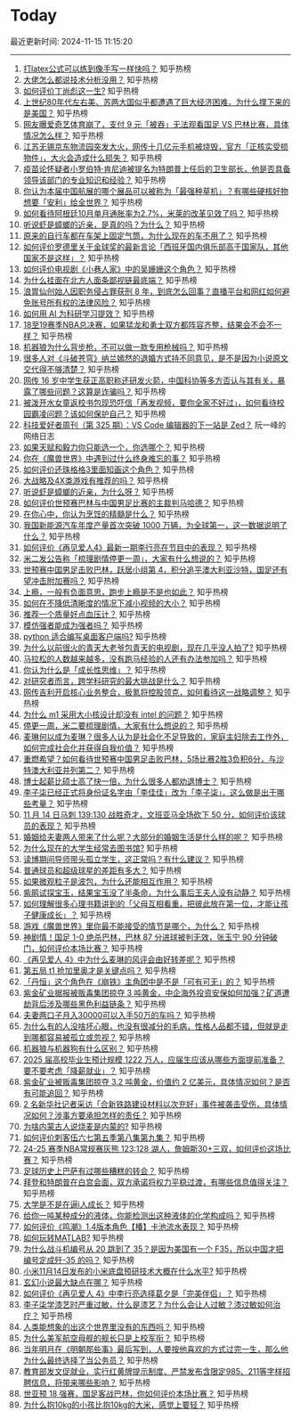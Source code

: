 # Today

最近更新时间: 2024-11-15 11:15:20

--- 
1. [打latex公式可以练到像手写一样快吗？](https://www.zhihu.com/question/628193487) 知乎热榜
2. [大佬怎么都说技术分析没用？](https://www.zhihu.com/question/3997525379) 知乎热榜
3. [如何评价丁尚彪这一生?](https://www.zhihu.com/question/28440267) 知乎热榜
4. [上世纪80年代左右美、苏两大国似乎都遭遇了巨大经济困难，为什么撑下来的是美国？](https://www.zhihu.com/question/3900010846) 知乎热榜
5. [网友曝爱奇艺体育崩了，支付 9 元「被吞」无法观看国足 VS 巴林比赛，具体情况怎么样？](https://www.zhihu.com/question/4180041353) 知乎热榜
6. [江苏无锡京东物流园突发大火，网传十几亿元手机被烧毁，官方「正核实受损物件」，大火会造成什么损失？](https://www.zhihu.com/question/4075569127) 知乎热榜
7. [疫苗论怀疑者小罗伯特·肯尼迪被提名为特朗普上任后的卫生部长，他是否具备领导该部门的专业知识和经验？](https://www.zhihu.com/question/4205777221) 知乎热榜
8. [你认为本届中国航展的哪个展品可以被称为「最强种草机」？有哪些硬核好物想要「安利」给全世界？](https://www.zhihu.com/question/3220007548) 知乎热榜
9. [如何看待阿根廷10月单月通胀率为2.7%，米莱的改革见效了吗？](https://www.zhihu.com/question/4171426533) 知乎热榜
10. [听说虾是蟑螂的近亲，是真的吗？为什么？](https://www.zhihu.com/question/3317291345) 知乎热榜
11. [原来的自行车都在车架上固定气筒，为什么现在的车不用了？](https://www.zhihu.com/question/2819847961) 知乎热榜
12. [如何评价罗德里关于金球奖的最新言论「西班牙国内俱乐部高于国家队，其他国家不是这样」？](https://www.zhihu.com/question/3968572851) 知乎热榜
13. [如何评价电视剧《小巷人家》中的吴姗姗这个角色？](https://www.zhihu.com/question/3451253973) 知乎热榜
14. [为什么挂面在北方人面条鄙视链最底端？](https://www.zhihu.com/question/668222989) 知乎热榜
15. [浪胃仙创始人因职务侵占罪获刑 8 年，到底怎么回事？直播平台和网红如何避免账号所有权的法律风险？](https://www.zhihu.com/question/4116311494) 知乎热榜
16. [如何用 AI 为科研学习提效？](https://www.zhihu.com/question/666088182) 知乎热榜
17. [18至19赛季NBA总决赛，如果猛龙和勇士双方都阵容齐整，结果会不会不一样？](https://www.zhihu.com/question/3847447480) 知乎热榜
18. [机器狼为什么背步枪，不可以做一款专用枪械吗？](https://www.zhihu.com/question/3974358351) 知乎热榜
19. [很多人对《斗破苍穹》纳兰嫣然的退婚方式持不同意见，是不是因为小说原文交代得不够清楚？](https://www.zhihu.com/question/498873138) 知乎热榜
20. [网传 16 岁中学生获正高职称还研发火箭，中国科协等多方否认与其有关，暴露了哪些问题？这算是诈骗吗？](https://www.zhihu.com/question/4161326241) 知乎热榜
21. [被泼开水女童返校书包现恐吓信「再发视频，要你全家不好过」，如何看待校园霸凌问题？该如何保护自己？](https://www.zhihu.com/question/4056066973) 知乎热榜
22. [科技爱好者周刊（第 325 期）：VS Code 编辑器的下一站是 Zed？](http://www.ruanyifeng.com/blog/2024/11/weekly-issue-325.html) 阮一峰的网络日志
23. [如果天赋和毅力你只能选一个，你选哪个？](https://www.zhihu.com/question/3763908983) 知乎热榜
24. [你在《魔兽世界》中遇到过什么终身难忘的事？](https://www.zhihu.com/question/34919776) 知乎热榜
25. [如何评价还珠格格3里面知画这个角色？](https://www.zhihu.com/question/36677592) 知乎热榜
26. [大战略及4X类游戏有推荐的吗？](https://www.zhihu.com/question/581019924) 知乎热榜
27. [听说虾是蟑螂的近亲，为什么呀？](https://www.zhihu.com/question/3317291345) 知乎热榜
28. [如何评价世预赛巴林与中国男足比赛的主裁判马哈德？](https://www.zhihu.com/question/4186311049) 知乎热榜
29. [在你心中，你认为烹饪的精髓是什么？](https://www.zhihu.com/question/3621582440) 知乎热榜
30. [我国新能源汽车年度产量首次突破 1000 万辆，为全球第一，这一数据说明了什么？](https://www.zhihu.com/question/4119720018) 知乎热榜
31. [如何评价《再见爱人4》最新一期李行亮在节目中的表现？](https://www.zhihu.com/question/3892894666) 知乎热榜
32. [米二发公告称「梳理剧情停更一周」，大家有什么想说的？](https://www.zhihu.com/question/3985574766) 知乎热榜
33. [世预赛中国男足击败巴林，跃居小组第 4，积分追平澳大利亚沙特，国足还有望冲击附加赛吗？](https://www.zhihu.com/question/4186936773) 知乎热榜
34. [上瘾，一般有负面意思，跑步上瘾是不是也如此？](https://www.zhihu.com/question/3260506757) 知乎热榜
35. [如何在不降低清晰度的情况下减小视频的大小？](https://www.zhihu.com/question/3300861668) 知乎热榜
36. [推荐一个质量好点血压计？](https://www.zhihu.com/question/269137049) 知乎热榜
37. [模仿强者能成为强者吗？](https://www.zhihu.com/question/739212587) 知乎热榜
38. [python 适合编写桌面客户端吗?](https://www.zhihu.com/question/674108851) 知乎热榜
39. [为什么以前很火的青天大老爷包青天的电视剧，现在几乎没人拍了?](https://www.zhihu.com/question/658879155) 知乎热榜
40. [马拉松的人数越来越多，没有跑马经验的人还有办法参加吗？](https://www.zhihu.com/question/1313646659) 知乎热榜
41. [你认为什么是「成长性思维」？](https://www.zhihu.com/question/1801604139) 知乎热榜
42. [对研究者而言，跨学科研究的最大挑战是什么？](https://www.zhihu.com/question/384121469) 知乎热榜
43. [网传吉利开启核心业务整合，极氪将控股领克，如何看待这一战略调整？](https://www.zhihu.com/question/4123446652) 知乎热榜
44. [为什么 m1 采用大小核设计却没有 intel 的问题？](https://www.zhihu.com/question/569563024) 知乎热榜
45. [停更一周，米二要梳理剧情，大家有什么想说的？](https://www.zhihu.com/question/3985574766) 知乎热榜
46. [麦琳何以成为麦琳？很多人认为是社会化不足导致的，家庭主妇除去工作外，如何完成社会化并获得自我价值？](https://www.zhihu.com/question/3948548778) 知乎热榜
47. [重燃希望？如何看待世预赛中国男足击败巴林，5场比赛2胜3负积6分，与沙特澳大利亚并列第二？](https://www.zhihu.com/question/4186936773) 知乎热榜
48. [博士起薪比硕士高了快一倍，为什么很多人都劝退博士？](https://www.zhihu.com/question/802629432) 知乎热榜
49. [李子柒已经正式将身份证名字由「李佳佳」改为「李子柒」，这么做是出于哪些考量？](https://www.zhihu.com/question/4051142109) 知乎热榜
50. [11 月 14 日马刺 139:130 战胜奇才，文班亚马全场砍下 50 分，如何评价该球员的表现？](https://www.zhihu.com/question/4127300223) 知乎热榜
51. [婚姻给夫妻两人带来了什么呢？大部分的婚姻生活是什么样的呢？](https://www.zhihu.com/question/4087962955) 知乎热榜
52. [为什么现在的大学生经常去图书馆?](https://www.zhihu.com/question/726170759) 知乎热榜
53. [读博期间导师带头孤立学生，这正常吗？有什么建议？](https://www.zhihu.com/question/3838418797) 知乎热榜
54. [普通球员和超级球星的差距有多大？](https://www.zhihu.com/question/336981070) 知乎热榜
55. [如果微观粒子是波包，为什么还能相互作用？](https://www.zhihu.com/question/482009022) 知乎热榜
56. [紫鹃试探宝玉，结果宝玉没了半条命，为什么事后王夫人没有动静？](https://www.zhihu.com/question/653719771) 知乎热榜
57. [如何理解很多心理书籍讲到的「父母互相看重，把彼此放在第一位，才能让孩子健康成长」？](https://www.zhihu.com/question/3915676501) 知乎热榜
58. [游戏《魔兽世界》里你最不能接受的情节是哪个，为什么？](https://www.zhihu.com/question/534828543) 知乎热榜
59. [神剧情！国足 1-0 绝杀巴林，巴林 87 分进球被判无效，张玉宁 90 分钟破门，如何评价本场比赛？](https://www.zhihu.com/question/4151385916) 知乎热榜
60. [《再见爱人 4》中为什么麦琳的风评会由好转差呢？](https://www.zhihu.com/question/2221253556) 知乎热榜
61. [第五局 t1 抢加里奥才是关键点吗？](https://www.zhihu.com/question/3271909366) 知乎热榜
62. [「丹恒」这个角色在《崩铁》主角团中是不是「可有可无」的？](https://www.zhihu.com/question/3700172454) 知乎热榜
63. [紫金矿业据报被贩毒集团掠夺 3 吨黄金，中企海外投资安保如何加强？矿道遭劫背后涉及哪些黑色利益链条？](https://www.zhihu.com/question/4137824270) 知乎热榜
64. [夫妻两口子月入30000可以入手50万的车吗？](https://www.zhihu.com/question/4071758466) 知乎热榜
65. [为什么有的人没啥坏心眼，也没有很减分的毛病，性格人品都不错，但就是走到哪都容易被孤立或忽视？](https://www.zhihu.com/question/2322399764) 知乎热榜
66. [机器狼与机器狗有什么区别？](https://www.zhihu.com/question/3940046854) 知乎热榜
67. [2025 届高校毕业生预计规模 1222 万人，应届生应该从哪些方面提前准备？要不要考虑「降薪就业」？](https://www.zhihu.com/question/4120887628) 知乎热榜
68. [紫金矿业被贩毒集团掠夺 3.2 吨黄金，价值约 2 亿美元，具体情况如何？是否有可能追回？](https://www.zhihu.com/question/4136793152) 知乎热榜
69. [2 名新华社记者采访「合新铁路建设材料以次充好」事件被袭击受伤，具体情况如何？涉事方要承担怎样的责任？](https://www.zhihu.com/question/4160071741) 知乎热榜
70. [为啥内蒙古人说烧麦是内蒙的?](https://www.zhihu.com/question/3543699200) 知乎热榜
71. [如何评价刺客伍六七第五季第八集第九集？](https://www.zhihu.com/question/4039348972) 知乎热榜
72. [24-25 赛季NBA常规赛灰熊 123:128 湖人，詹姆斯30+三双，如何评价这场比赛？](https://www.zhihu.com/question/4123536502) 知乎热榜
73. [足球历史上巴萨有过哪些糟糕的转会？](https://www.zhihu.com/question/401491181) 知乎热榜
74. [拜登和特朗普在白宫会面，双方承诺将权力平稳过渡，有哪些信息值得关注？](https://www.zhihu.com/question/3726349282) 知乎热榜
75. [大学是不是在逼i人成长？](https://www.zhihu.com/question/3594740060) 知乎热榜
76. [给你一吨某种成分的液体，你能检测出这种液体的化学构成吗？](https://www.zhihu.com/question/3924964626) 知乎热榜
77. [如何评价《鸣潮》1.4版本角色【椿】卡池流水表现？](https://www.zhihu.com/question/4153933000) 知乎热榜
78. [如何玩转MATLAB?](https://www.zhihu.com/question/3875481782) 知乎热榜
79. [为什么战斗机编号从 20 跳到了 35？是因为美国有一个 F35，所以中国才把编号定成歼-35 的吗？](https://www.zhihu.com/question/3238118529) 知乎热榜
80. [小米11月14日发布的小米底盘预研技术大概在什么水平?](https://www.zhihu.com/question/4127325253) 知乎热榜
81. [玄幻小说最大缺点在哪？](https://www.zhihu.com/question/423254691) 知乎热榜
82. [如何评价《再见爱人 4》中李行亮选择葛夕是「完美伴侣」？](https://www.zhihu.com/question/4157378635) 知乎热榜
83. [李子柒学漆艺时严重过敏，什么是漆艺？为什么会让人过敏？漆过敏如何治疗？](https://www.zhihu.com/question/4052529179) 知乎热榜
84. [人类能想象的出这个世界里没有的东西吗？](https://www.zhihu.com/question/609615959) 知乎热榜
85. [为什么美军航空母舰的舰长只是上校军衔？](https://www.zhihu.com/question/657862635) 知乎热榜
86. [当年明月在《明朝那些事》最后写到，人要按他喜欢的方式过完一生，那么他为什么最终选择了当公务员？](https://www.zhihu.com/question/2437902453) 知乎热榜
87. [教育部发文促就业，实行红黄牌提示制度、严禁发布含限定985、211等字样招聘信息，将带来哪些影响？](https://www.zhihu.com/question/4053638636) 知乎热榜
88. [世亚预 18 强赛，国足客战巴林，你如何评价本场比赛？](https://www.zhihu.com/question/4151385916) 知乎热榜
89. [为什么抱10kg的小孩比抱10kg的大米，感觉上要轻？](https://www.zhihu.com/question/2445357217) 知乎热榜
